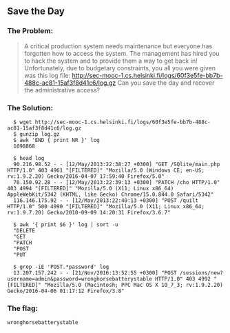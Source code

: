 ## Save the Day

### The Problem:

> A critical production system needs maintenance but everyone has forgotten how to access the system. 
> The management has hired you to hack the system and to provide them a way to get back in! 
> Unfortunately, due to budgetary constraints, you all you were given was this log file: 
> http://sec-mooc-1.cs.helsinki.fi/logs/60f3e5fe-bb7b-488c-ac81-15af3f8d41c6/log.gz 
> Can you save the day and recover the administrative access?

### The Solution:

  ```shell
	$ wget http://sec-mooc-1.cs.helsinki.fi/logs/60f3e5fe-bb7b-488c-ac81-15af3f8d41c6/log.gz
	$ gunzip log.gz
	$ awk 'END { print NR }' log
	1098868

	$ head log
	90.216.98.52 - - [12/May/2013:22:38:27 +0300] "GET /SQlite/main.php HTTP/1.0" 403 4961 "[FILTERED]" "Mozilla/5.0 (Windows CE; en-US; rv:1.9.2.20) Gecko/2016-04-07 17:59:40 Firefox/5.0"
	70.150.92.28 - - [12/May/2013:22:39:13 +0300] "PATCH /cho HTTP/1.0" 403 4994 "[FILTERED]" "Mozilla/5.0 (X11; Linux x86_64) AppleWebKit/5342 (KHTML, like Gecko) Chrome/15.0.844.0 Safari/5342"
	116.146.175.92 - - [12/May/2013:22:40:13 +0300] "POST /quilt HTTP/1.0" 500 4990 "[FILTERED]" "Mozilla/5.0 (X11; Linux x86_64; rv:1.9.7.20) Gecko/2010-09-09 14:20:31 Firefox/3.6.7"

	$ awk '{ print $6 }' log | sort -u
	"DELETE
	"GET
	"PATCH
	"POST
	"PUT

	$ grep -iE 'POST.*password' log
	13.207.157.242 - - [21/Nov/2016:13:52:55 +0300] "POST /sessions/new?username=admin&password=wronghorsebatterystable HTTP/1.0" 403 4992 "[FILTERED]" "Mozilla/5.0 (Macintosh; PPC Mac OS X 10_7_3; rv:1.9.2.20) Gecko/2016-04-06 01:17:12 Firefox/3.8"
  ```

### The flag:
`wronghorsebatterystable`


